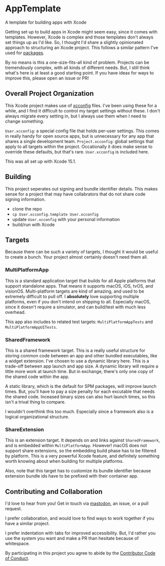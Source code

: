 # AppTemplate
A template for building apps with Xcode 

Getting set up to build apps in Xcode might seem easy, since it comes with templates. However, Xcode is complex and those templates don't always set things up as I'd like. So, I thought I'd share a slightly opinionated approach to structuring an Xcode project. This follows a similar pattern I've used for [packages](https://github.com/mattmassicotte/PackageTemplate).

By no means is this a one-size-fits-all kind of problem. Projects can be tremendously complex, with all kinds of different needs. But, I still think what's here is at least a good starting point. If you have ideas for ways to improve this, please open an issue or PR!

## Overall Project Organization

This Xcode project makes use of [xcconfig](https://developer.apple.com/documentation/xcode/adding-a-build-configuration-file-to-your-project) files. I've been using these for a while, and I find it difficult to control my target settings without these. I don't always migrate every setting in, but I always use them when I need to change something.

`User.xcconfig`: a special config file that holds per-user settings. This comes in really handy for open source apps, but is unnecessary for any app that shares a single development team.
`Project.xcconfig`: global settings that apply to all targets within the project. Occationally it does make sense to override these defaults, but that's rare. `User.xcconfig` is included here.

This was all set up with Xcode 15.1.

## Building

This project seperates out signing and bundle identifier details. This makes sense for a project that may have collabrators that do not share code signing information.

- clone the repo
- `cp User.xcconfig.template User.xcconfig`
- update `User.xcconfig` with your personal information
- build/run with Xcode

## Targets

Because there can be such a variety of targets, I thought it would be useful to create a bunch. Your project almost certainly doesn't need them all.

### MultiPlatformApp

This is a standard application target that builds for all Apple platforms that support standalone apps. That means it supports macOS, iOS, tvOS, and visionOS. Multi-platform targets are kind of amazing, and used to be extremely difficult to pull off. I **absolutely** love supporting multiple platforms, even if you don't intend on shipping to all. Especially macOS, since it doesn't require a simulator, and can build/test with much less overhead.

This app also includes to related test targets: `MultiPlatformAppTests` and `MultiPlatformAppUITests`.

### SharedFramework

This is a shared framework target. This is a really useful structure for storing common code between an app and other bundled executables, like a widget extension. I've chosen to use a dynamic library here. This is a trade-off between app launch and app size. A dynamic library will require a little more work at launch time. But in exchange, there's only one copy of the shared code within the app.

A static library, which is the default for SPM packages, will improve launch times. But, you'll have to pay a size penalty for each excutable that needs the shared code. Inceased binary sizes can also hurt launch times, so this isn't a trival thing to compare.

I wouldn't overthink this too much. Especially since a framework also is a logical organizational structure.

### ShareExtension

This is an extension target. It depends on and links against `SharedFramework`, and is embedded within `MultiPlatformApp`. However! macOS does not support share extensions, so the embedding build phase has to be filtered by platform. This is a very powerful Xcode feature, and definitely something worth knowing about when building for multiple platforms.

Also, note that this target has to customize its bundle identifier because extension bundle ids have to be prefixed with their container app.

## Contributing and Collaboration

I'd love to hear from you! Get in touch via [mastodon](https://mastodon.social/@mattiem), an issue, or a pull request.

I prefer collaboration, and would love to find ways to work together if you have a similar project.

I prefer indentation with tabs for improved accessibility. But, I'd rather you use the system you want and make a PR than hesitate because of whitespace.

By participating in this project you agree to abide by the [Contributor Code of Conduct](CODE_OF_CONDUCT.md).

